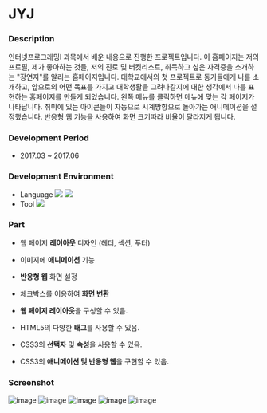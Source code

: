 # JYJ

### Description
인터넷프로그래밍I 과목에서 배운 내용으로 진행한 프로젝트입니다. 이 홈페이지는 저의 프로필, 제가 좋아하는 것들, 저의 진로 및 버킷리스트, 취득하고 싶은 자격증을 소개하는 "장연지"를 알리는 홈페이지입니다. 대학교에서의 첫 프로젝트로 동기들에게 나를 소개하고, 앞으로의 어떤 목표를 가지고 대학생활을 그려나갈지에 대한 생각에서 나를 표현하는 홈페이지를 만들게 되었습니다. 왼쪽 메뉴를 클릭하면 메뉴에 맞는 각 페이지가 나타납니다. 취미에 있는 아이콘들이 자동으로 시계방향으로 돌아가는 애니메이션을 설정했습니다. 반응형 웹 기능을 사용하여 화면 크기따라 비율이 달라지게 됩니다.

### Development Period
- 2017.03 ~ 2017.06

### Development Environment
- Language 
<img src="https://img.shields.io/badge/HTML5-E34F26?style=flat-square&logo=HTML5&logoColor=white"/></a>
<img src="https://img.shields.io/badge/CSS3-1572B6?style=flat-square&logo=CSS3&logoColor=white"/></a>
- Tool 
<img src="https://img.shields.io/badge/Notepad++-90E59A?style=flat-square&logo=Notepad%2B%2B&logoColor=white"/></a>

### Part
- 웹 페이지 **레이아웃** 디자인 (헤더, 섹션, 푸터)
- 이미지에 **애니메이션** 기능
- **반응형 웹** 화면 설정
- 체크박스를 이용하여 **화면 변환**

- **웹 페이지 레이아웃**을 구성할 수 있음.
- HTML5의 다양한 **태그**를 사용할 수 있음.
- CSS3의 **선택자** 및 **속성**을 사용할 수 있음.
- CSS3의 **애니메이션 및 반응형 웹**을 구현할 수 있음.

### Screenshot
![image](https://user-images.githubusercontent.com/86348868/148528366-3aeb083e-0028-401f-a604-6c2573e9f818.png)
![image](https://user-images.githubusercontent.com/86348868/148528475-90c489dd-58c6-4e56-8d5e-034db32732bc.png)
![image](https://user-images.githubusercontent.com/86348868/148528491-7ad7c650-6501-491d-abb6-609e62ee4491.png)
![image](https://user-images.githubusercontent.com/86348868/148528509-00511850-e941-45b1-af71-dedd0b7d4b75.png)
![image](https://user-images.githubusercontent.com/86348868/148528525-948e5462-d924-4849-b368-cb293c33f1a3.png)
